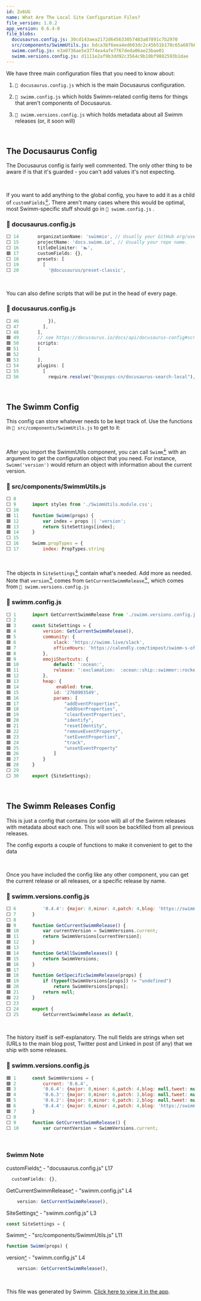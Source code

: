```yaml
---
id: Zo6UG
name: What Are The Local Site Configuration Files?
file_version: 1.0.2
app_version: 0.6.4-0
file_blobs:
  docusaurus.config.js: 30cd143aea2172d645633057483a87891c7b2970
  src/components/SwimmUtils.js: bdca3bf6eea4ed603dc2c45b51b178c65a607b63
  swimm.config.js: e3a0736ae5e3774ea4afe7767deda06ae23bae01
  swimm.versions.config.js: d1111e2af9b3dd92c3564c9b10bf9882593b1dae
---
```


We have three main configuration files that you need to know about:

1.  `📄 docusaurus.config.js` which is the main Docusaurus configuration.
    
2.  `📄 swimm.config.js` which holds Swimm-related config items for things that aren't components of Docusaurus.
    
3.  `📄 swimm.versions.config.js` which holds metadata about all Swimm releases (or, it soon will)

<br/>

The Docusaurus Config
---------------------

The Docusaurus config is fairly well commented. The only other thing to be aware if is that it's guarded - you can't add values it's not expecting.

<br/>

If you want to add anything to the global config, you have to add it as a child of `customFields`[<sup id="1b4Gb8">↓</sup>](#f-1b4Gb8). There aren't many cases where this would be optimal, most Swimm-specific stuff should go in `📄 swimm.config.js` .
<!-- NOTE-swimm-snippet: the lines below link your snippet to Swimm -->
### 📄 docusaurus.config.js
```javascript
⬜ 14       organizationName: 'swimmio', // Usually your GitHub org/user name.
⬜ 15       projectName: 'docs.swimm.io', // Usually your repo name.
⬜ 16       titleDelimiter: '🏊',
🟩 17       customFields: {},
⬜ 18       presets: [
⬜ 19         [
⬜ 20           '@docusaurus/preset-classic',
```

<br/>

You can also define scripts that will be put in the head of every page.
<!-- NOTE-swimm-snippet: the lines below link your snippet to Swimm -->
### 📄 docusaurus.config.js
```javascript
⬜ 46           }),
⬜ 47         ],
⬜ 48       ],
🟩 49       // see https://docusaurus.io/docs/api/docusaurus-config#scripts
🟩 50       scripts: 
🟩 51       [
🟩 52     
🟩 53       ],
⬜ 54       plugins: [
⬜ 55         [
⬜ 56           require.resolve("@easyops-cn/docusaurus-search-local"),
```

<br/>

The Swimm Config
----------------

This config can store whatever needs to be kept track of. Use the functions in `📄 src/components/SwimmUtils.js` to get to it:

<br/>

After you import the SwimmUtils component, you can call `Swimm`[<sup id="Z1bdEdk">↓</sup>](#f-Z1bdEdk) with an argument to get the configuration object that you need. For instance, `Swimm('version')` would return an object with information about the current version.
<!-- NOTE-swimm-snippet: the lines below link your snippet to Swimm -->
### 📄 src/components/SwimmUtils.js
```javascript
⬜ 8      
⬜ 9      import styles from './SwimmUtils.module.css';
⬜ 10     
🟩 11     function Swimm(props) {
🟩 12         var index = props || 'version';
🟩 13         return SiteSettings[index];
🟩 14     }
⬜ 15     
⬜ 16     Swimm.propTypes = {
⬜ 17         index: PropTypes.string
```

<br/>

The objects in `SiteSettings`[<sup id="28FeRl">↓</sup>](#f-28FeRl) contain what's needed. Add more as needed. Note that `version`[<sup id="Z2cFg3m">↓</sup>](#f-Z2cFg3m) comes from `GetCurrentSwimmRelease`[<sup id="1j2puY">↓</sup>](#f-1j2puY), which comes from `📄 swimm.versions.config.js`
<!-- NOTE-swimm-snippet: the lines below link your snippet to Swimm -->
### 📄 swimm.config.js
```javascript
⬜ 1      import GetCurrentSwimmRelease from './swimm.versions.config.js';
⬜ 2      
🟩 3      const SiteSettings = {
🟩 4          version: GetCurrentSwimmRelease(),
🟩 5          community: {
🟩 6              slack: 'https://swimm.live/slack',
🟩 7              officeHours: 'https://calendly.com/timpost/swimm-s-office-hours-with-tim-post',
🟩 8          },
🟩 9          emojiShortcuts: {
🟩 10             default: ':ocean:',
🟩 11             release: ':exclamation:  :ocean::ship::swimmer::rocket::new::boom::tada::sparkles:', 
🟩 12         },
🟩 13         heap: {
🟩 14              enabled: true,
🟩 15             id: '2760903549',
🟩 16             params: [
🟩 17                 "addEventProperties", 
🟩 18                 "addUserProperties", 
🟩 19                 "clearEventProperties", 
🟩 20                 "identify", 
🟩 21                 "resetIdentity", 
🟩 22                 "removeEventProperty", 
🟩 23                 "setEventProperties", 
🟩 24                 "track", 
🟩 25                 "unsetEventProperty"
🟩 26             ]
🟩 27         }
🟩 28     }
⬜ 29     
⬜ 30     export {SiteSettings};
```

<br/>

The Swimm Releases Config
-------------------------

This is just a config that contains (or soon will) all of the Swimm releases with metadata about each one. This will soon be backfilled from all previous releases.

The config exports a couple of functions to make it convenient to get to the data

<br/>

Once you have included the config like any other component, you can get the current release or all releases, or a specific release by name.
<!-- NOTE-swimm-snippet: the lines below link your snippet to Swimm -->
### 📄 swimm.versions.config.js
```javascript
⬜ 6          '0.4.4': {major: 0,minor: 4,patch: 4,blog: 'https://swimm.io/blog/release-notes-dive-into-0-4-4/',tweet: '1390180301993910278',linkedin: null},
⬜ 7      }
⬜ 8      
🟩 9      function GetCurrentSwimmRelease() {
🟩 10         var currentVersion = SwimmVersions.current;
🟩 11         return SwimmVersions[currentVersion];
🟩 12     }
🟩 13     
🟩 14     function GetAllSwimmReleases() {
🟩 15         return SwimmVersions;
🟩 16     }
🟩 17     
🟩 18     function GetSpecificSwimmRelease(props) {
🟩 19         if (typeof(SwimmVersions[props]) != "undefined")
🟩 20             return SwimmVersions[props];
🟩 21         return null;
🟩 22     }
⬜ 23     
⬜ 24     export {
⬜ 25         GetCurrentSwimmRelease as default,
```

<br/>

The history itself is self-explanatory. The null fields are strings when set (URLs to the main blog post, Twitter post and Linked in post (if any) that we ship with some releases.
<!-- NOTE-swimm-snippet: the lines below link your snippet to Swimm -->
### 📄 swimm.versions.config.js
```javascript
🟩 1      const SwimmVersions = {
🟩 2          current: '0.6.4',
🟩 3          '0.6.4': {major: 0,minor: 6,patch: 4,blog: null,tweet: null,linkedin: null},
🟩 4          '0.6.3': {major: 0,minor: 6,patch: 3,blog: null,tweet: null,linkedin: null},
🟩 5          '0.6.2': {major: 0,minor: 6,patch: 2,blog: null,tweet: null,linkedin: null},
🟩 6          '0.4.4': {major: 0,minor: 4,patch: 4,blog: 'https://swimm.io/blog/release-notes-dive-into-0-4-4/',tweet: '1390180301993910278',linkedin: null},
🟩 7      }
⬜ 8      
⬜ 9      function GetCurrentSwimmRelease() {
⬜ 10         var currentVersion = SwimmVersions.current;
```

<br/>

<!-- THIS IS AN AUTOGENERATED SECTION. DO NOT EDIT THIS SECTION DIRECTLY -->
### Swimm Note

<span id="f-1b4Gb8">customFields</span>[^](#1b4Gb8) - "docusaurus.config.js" L17
```javascript
  customFields: {},
```

<span id="f-1j2puY">GetCurrentSwimmRelease</span>[^](#1j2puY) - "swimm.config.js" L4
```javascript
    version: GetCurrentSwimmRelease(),
```

<span id="f-28FeRl">SiteSettings</span>[^](#28FeRl) - "swimm.config.js" L3
```javascript
const SiteSettings = {
```

<span id="f-Z1bdEdk">Swimm</span>[^](#Z1bdEdk) - "src/components/SwimmUtils.js" L11
```javascript
function Swimm(props) {
```

<span id="f-Z2cFg3m">version</span>[^](#Z2cFg3m) - "swimm.config.js" L4
```javascript
    version: GetCurrentSwimmRelease(),
```

<br/>

This file was generated by Swimm. [Click here to view it in the app](https://app.swimm.io/repos/Z2l0aHViJTNBJTNBZG9jcy5zd2ltbS5pbyUzQSUzQXN3aW1taW8=/docs/Zo6UG).